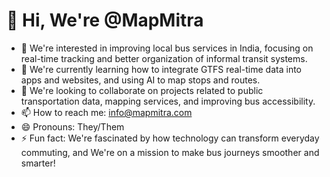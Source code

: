 # 👋 Hi, We're @MapMitra

- 👀 We're interested in improving local bus services in India, focusing on real-time tracking and better organization of informal transit systems.
- 🌱 We're currently learning how to integrate GTFS real-time data into apps and websites, and using AI to map stops and routes.
- 💞️ We're looking to collaborate on projects related to public transportation data, mapping services, and improving bus accessibility.
- 📫 How to reach me: [info@mapmitra.com](mailto:info@mapmitra.com)
- 😄 Pronouns: They/Them
- ⚡ Fun fact: We're fascinated by how technology can transform everyday commuting, and We're on a mission to make bus journeys smoother and smarter!
